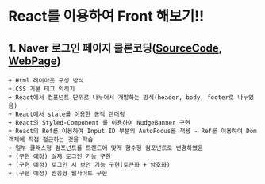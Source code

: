 # React를 이용하여 Front 해보기!!

## 1. Naver 로그인 페이지 클론코딩([SourceCode](https://github.com/1876070677/Frontend/tree/main/src/naver), [WebPage](http://shbox.shop:9090))
    + Html 레이아웃 구성 방식
    + CSS 기본 태그 익히기
    + React에서 컴포넌트 단위로 나누어서 개발하는 방식(header, body, footer로 나누었음)
    + React에서 state를 이용한 동적 렌더링
    + React의 Styled-Component 를 이용하여 NudgeBanner 구현
    + React의 Ref를 이용하여 Input ID 부분의 AutoFocus를 적용 - Ref를 이용하여 Dom 객체에 직접 접근하는 것을 학습
    + 일부 클래스형 컴포넌트를 트렌드에 맞게 함수형 컴포넌트로 변경하였음
    + (구현 예정) 실제 로그인 기능 구현
    + (구현 예정) 로그인 시 보안 기능 구현(토큰화 + 암호화)
    + (구현 예정) 반응형 웹사이트 구현
